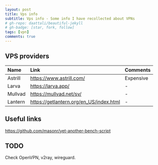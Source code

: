 ```yaml
---
layout: post
title: Vps info
subtitle: Vps info - Some info I have recollected about VPNs
# gh-repo: daattali/beautiful-jekyll
# gh-badge: [star, fork, follow]
tags: [vpn]
comments: true
---
```


## VPS providers

| Name | Link | Comments |
| :------ |:--- | :--- |
| Astrill | https://www.astrill.com/ | Expensive |
| Larva | https://larva.app/ | - |
| Mullvad | https://mullvad.net/sv/ | - |
| Lantern | https://getlantern.org/en_US/index.html | - |




## Useful links
https://github.com/masonr/yet-another-bench-script

## TODO

Check OpenVPN, v2ray, wireguard.




<!-- This is a demo post to show you how to write blog posts with markdown.  I strongly encourage you to [take 5 minutes to learn how to write in markdown](https://markdowntutorial.com/) - it'll teach you how to transform regular text into bold/italics/headings/tables/etc.

**Here is some bold text**

## Here is a secondary heading

Here's a useless table:

| Number | Next number | Previous number |
| :------ |:--- | :--- |
| Five | Six | Four |
| Ten | Eleven | Nine |
| Seven | Eight | Six |
| Two | Three | One |


How about a yummy crepe?

![Crepe](https://s3-media3.fl.yelpcdn.com/bphoto/cQ1Yoa75m2yUFFbY2xwuqw/348s.jpg)

It can also be centered!

![Crepe](https://s3-media3.fl.yelpcdn.com/bphoto/cQ1Yoa75m2yUFFbY2xwuqw/348s.jpg){: .mx-auto.d-block :}

Here's a code chunk:

~~~
var foo = function(x) {
  return(x + 5);
}
foo(3)
~~~

And here is the same code with syntax highlighting:

```javascript
var foo = function(x) {
  return(x + 5);
}
foo(3)
```

And here is the same code yet again but with line numbers:

{% highlight javascript linenos %}
var foo = function(x) {
  return(x + 5);
}
foo(3)
{% endhighlight %}

## Boxes
You can add notification, warning and error boxes like this:

### Notification

{: .box-note}
**Note:** This is a notification box.

### Warning

{: .box-warning}
**Warning:** This is a warning box.

### Error

{: .box-error}
**Error:** This is an error box. -->